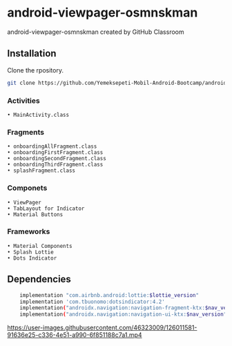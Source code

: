# android-viewpager-osmnskman
android-viewpager-osmnskman created by GitHub Classroom

## Installation
Clone the rpository.
```bash
git clone https://github.com/Yemeksepeti-Mobil-Android-Bootcamp/android-viewpager-osmnskman.git
```
### Activities
    • MainActivity.class   
    
### Fragments
    • onboardingAllFragment.class
    • onboardingFirstFragment.class
    • onboardingSecondFragment.class
    • onboardingThirdFragment.class
    • splashFragment.class

### Componets
    • ViewPager
    • TabLayout for Indicator
    • Material Buttons
    
### Frameworks
    • Material Components
    • Splash Lottie
    • Dots Indicator


## Dependencies

```bash
    implementation "com.airbnb.android:lottie:$lottie_version"
    implementation 'com.tbuonomo:dotsindicator:4.2'
    implementation("androidx.navigation:navigation-fragment-ktx:$nav_version")
    implementation("androidx.navigation:navigation-ui-ktx:$nav_version")
```


https://user-images.githubusercontent.com/46323009/126011581-91636e25-c336-4e51-a990-6f851188c7a1.mp4


